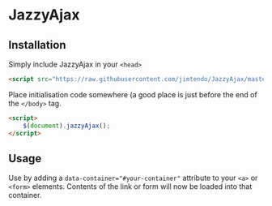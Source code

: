 # JazzyAjax

## Installation

Simply include JazzyAjax in your `<head>`

```html
<script src="https://raw.githubusercontent.com/jimtendo/JazzyAjax/master/jquery.jazzyajax.js">
```

Place initialisation code somewhere (a good place is just before the end of the `</body>` tag.

```html
<script>
    $(document).jazzyAjax();
</script>
```

## Usage

Use by adding a `data-container="#your-container"` attribute to your `<a>` or `<form>` elements. Contents of the link or form will now be loaded into that container. 